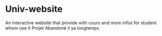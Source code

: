 # Univ-website
An interactive website that provide with cours and more infos for student whom use it
Projet Abandoné il ya longtemps
